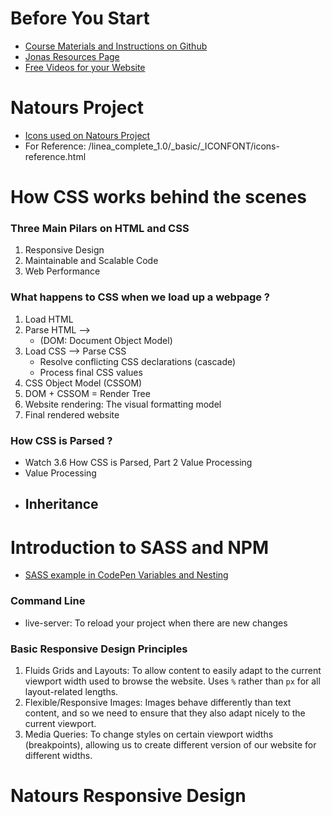 # Before You Start

- [Course Materials and Instructions on Github](https://github.com/jonasschmedtmann/advanced-css-course)
- [Jonas Resources Page](http://codingheroes.io/resources/)
- [Free Videos for your Website](https://coverr.co/)

# Natours Project

- [Icons used on Natours Project](https://linea.io/)
- For Reference: /linea_complete_1.0/\_basic/\_ICONFONT/icons-reference.html

# How CSS works behind the scenes

### Three Main Pilars on HTML and CSS

1. Responsive Design
2. Maintainable and Scalable Code
3. Web Performance

### What happens to CSS when we load up a webpage ?

1. Load HTML
2. Parse HTML -->
   - (DOM: Document Object Model)
3. Load CSS --> Parse CSS
   - Resolve conflicting CSS declarations (cascade)
   - Process final CSS values
4. CSS Object Model (CSSOM)
5. DOM + CSSOM = Render Tree
6. Website rendering: The visual formatting model
7. Final rendered website

### How CSS is Parsed ?

- Watch 3.6 How CSS is Parsed, Part 2 Value Processing
- Value Processing
- ## Inheritance

# Introduction to SASS and NPM

- [SASS example in CodePen Variables and Nesting](https://codepen.io/hudson21/pen/xxVVBgq?editors=1100)

### Command Line

- live-server: To reload your project when there are new changes

### Basic Responsive Design Principles

1. Fluids Grids and Layouts: To allow content to easily adapt to the current viewport width used to browse the website. Uses `%` rather than `px` for all layout-related lengths.
2. Flexible/Responsive Images: Images behave differently than text content, and so we need to ensure that they also adapt nicely to the current viewport.
3. Media Queries: To change styles on certain viewport widths (breakpoints), allowing us to create different version of our website for different widths.

# Natours Responsive Design
